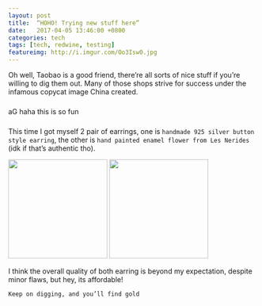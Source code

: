 ```yaml
---
layout: post
title:  “HOHO! Trying new stuff here”
date:   2017-04-05 13:46:00 +0800
categories: tech
tags: [tech, redwine, testing]
featureimg: http://i.imgur.com/Oo3Isw0.jpg
---
```

Oh well, Taobao is a good friend, there’re all sorts of nice stuff if you’re willing to dig them out. Many of those shops strive for success under the infamous copycat image China created.

<!-- more -->

###
aG haha this is so fun
###

This time I got myself 2 pair of earrings, one is `handmade 925 silver button style earring`, the other is `hand painted enamel flower from Les Nerides` (idk if that’s authentic tho).

<img src="http://i.imgur.com/2ADWtRO.jpg" width="200">

<img src="http://i.imgur.com/rUpOznp.jpg?1" width="200">

I think the overall quality of both earring is beyond my expectation, despite minor flaws, but hey, its affordable!

`Keep on digging, and you’ll find gold`